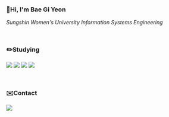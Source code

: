 <!--
**GiYeons/GiYeons** is a ✨ _special_ ✨ repository because its `README.md` (this file) appears on your GitHub profile.

Here are some ideas to get you started:

- 🔭 I’m currently working on ...
- 🌱 I’m currently learning ...
- 👯 I’m looking to collaborate on ...
- 🤔 I’m looking for help with ...
- 💬 Ask me about ...
- 📫 How to reach me: ...
- 😄 Pronouns: ...
- ⚡ Fun fact: ...
-->
### 👋Hi, I'm Bae Gi Yeon
*Sungshin Women's University</a>
Information Systems Engineering*

</br>

### ✏️Studying
 <img src="https://img.shields.io/badge/C++-00599C?style=flat&logo=C%2B%2B&logoColor=white"/></a>
 <img src="https://img.shields.io/badge/Python-3776AB?style=flat&logo=Python&logoColor=white"/></a>
 <img src="https://img.shields.io/badge/Java-007396?style=flat-square&logo=OpenJDK&logoColor=white"/></a>
 <img src="https://img.shields.io/badge/Kotlin-7F52FF?style=flat&logo=Kotlin&logoColor=white"/>
 
 </br>

 
### ✉️Contact
<a href="https://record-everything.tistory.com/">
            <img src="https://img.shields.io/badge/Blog-000000?style=flat-square&logo=Tistory&logoColor=white"/></a>&nbsp
 

